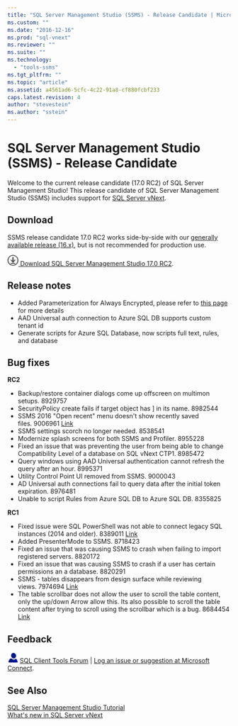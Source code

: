 ```yaml
---
title: "SQL Server Management Studio (SSMS) - Release Candidate | Microsoft Docs"
ms.custom: ""
ms.date: "2016-12-16"
ms.prod: "sql-vnext"
ms.reviewer: ""
ms.suite: ""
ms.technology: 
  - "tools-ssms"
ms.tgt_pltfrm: ""
ms.topic: "article"
ms.assetid: a4561ad6-5cfc-4c22-91a8-cf880fcbf233
caps.latest.revision: 4
author: "stevestein"
ms.author: "sstein"
---
```

# SQL Server Management Studio (SSMS) - Release Candidate
Welcome to the current release candidate (17.0 RC2) of SQL Server Management Studio!  This release candidate of SQL Server Management Studio (SSMS) includes support for [SQL Server vNext](https://msdn.microsoft.com/library/mt788653.aspx). 

## Download

SSMS release candidate 17.0 RC2 works side-by-side with our [generally available release &#40;16.x&#41;](../ssms/download-sql-server-management-studio-ssms.md), but is not recommended for production use. 
  
![download](../ssdt/media/download.png)[ Download SQL Server Management Studio 17.0 RC2](https://go.microsoft.com/fwlink/?LinkID=835608).  
  
## Release notes 

- Added Parameterization for Always Encrypted, please refer to [this page](https://blogs.msdn.microsoft.com/sqlsecurity/2016/12/13/parameterization-for-always-encrypted-using-ssms-to-insert-into-update-and-filter-by-encrypted-columns/) for more details 
- AAD Universal auth connection to Azure SQL DB supports custom tenant id 
- Generate scripts for Azure SQL Database, now scripts full text, rules, and database
    
## Bug fixes

**RC2**

- Backup/restore container dialogs come up offscreen on multimon setups. 8929757 
- SecurityPolicy create fails if target object has ] in its name. 8982544 
- SSMS 2016 "Open recent" menu doesn't show recently saved files. 9006961 [Link](https://connect.microsoft.com/SQLServer/feedback/details/3113288/ssms-2016-open-recent-menu-doesnt-show-recently-saved-files)
- SSMS settings scorch no longer needed. 8538541 
- Modernize splash screens for both SSMS and Profiler. 8955228 
- Fixed an issue that was preventing the user from being able to change Compatibility Level of a database on SQL vNext CTP1. 8985472 
- Query windows using AAD Universal authentication cannot refresh the query after an hour. 8995371 
- Utility Control Point UI removed from SSMS. 9000043 
- AD Universal auth connections fail to query data after the initial token expiration. 8976481 
- Unable to script Rules from Azure SQL DB to Azure SQL DB. 8355825 


**RC1**

- Fixed issue were SQL PowerShell was not able to connect legacy SQL instances (2014 and older). 8389011 [Link](https://connect.microsoft.com/SQLServer/feedback/details/1138754/sql-server-sqlps-powershell-module-fails-connection-to-sql-2012-instance)
- Added PresenterMode to SSMS. 8718423
- Fixed an issue that was causing SSMS to crash when failing to import registered servers. 8820172 
- Fixed an issue that was causing SSMS to crash if a user has certain permissions an a database. 8820291 
- SSMS - tables disappears from design surface while reviewing views. 7974694 [Link](https://connect.microsoft.com/SQLServer/feedback/details/2946125/ssms-tables-disappears-from-design-surface-while-reviewing-views) 
- The table scrollbar does not allow the user to scroll the table content, only the up/down Arrow allow this. Its also possible to scroll the table content after trying to scroll using the scrollbar which is a bug. 8684454 [Link](http://connect.microsoft.com/SQLServer/feedback/details/3106561/sql-server-manager-2016-bug-in-design-view) 
    
## Feedback  
  
![needhelp_person_icon](../ssms/media/needhelp_person_icon.png) [SQL Client Tools Forum](https://social.msdn.microsoft.com/Forums/en-US/home?forum=sqltools) |  [Log an issue or suggestion at Microsoft Connect](https://connect.microsoft.com/SQLServer/Feedback).  
  
## See Also  
[SQL Server Management Studio Tutorial](../ssms/use-sql-server-management-studio.md)  
[What's new in SQL Server vNext](https://msdn.microsoft.com/library/mt788653.aspx)